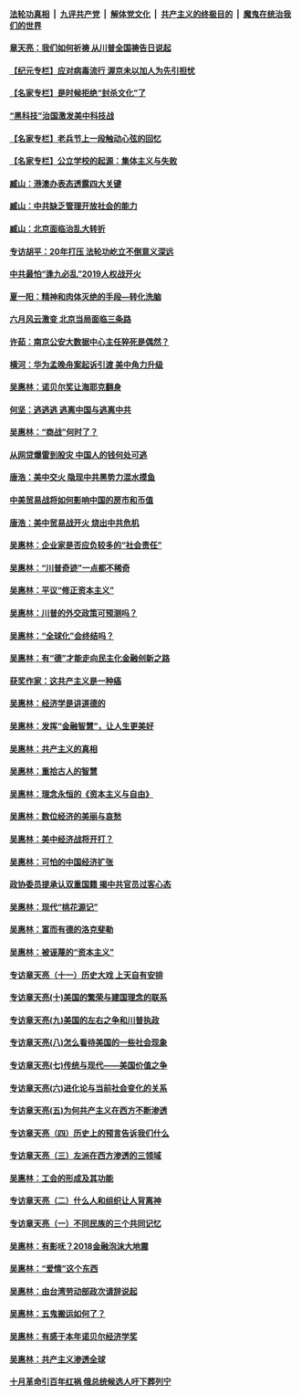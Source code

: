 

####  [法轮功真相](../../../../basic/blob/master/README.md?t=07060731) &nbsp;|&nbsp; [九评共产党](../../../../9ping.md/blob/master/README.md?t=07060731) &nbsp;|&nbsp; [解体党文化](../../../../jtdwh.md/blob/master/README.md?t=07060731)  &nbsp;|&nbsp; [共产主义的终极目的](../../../../gczydzjmd.md/blob/master/README.md?t=07060731) &nbsp;|&nbsp; [魔鬼在统治我们的世界](../../../../mgztzwmdsj.md/blob/master/README.md?t=07060731) 

#### [章天亮：我们如何祈祷 从川普全国祷告日说起](../pages/nsc423/n11944627.md?t=07060731) 

#### [【纪元专栏】应对病毒流行 渥京未以加人为先引担忧](../pages/nsc423/n11875714.md?t=07060731) 

#### [【名家专栏】是时候拒绝“封杀文化”了](../pages/nsc423/n11814093.md?t=07060731) 

#### [“黑科技”治国激发美中科技战](../pages/nsc423/n11638056.md?t=07060731) 

#### [【名家专栏】老兵节上一段触动心弦的回忆](../pages/nsc423/n11646016.md?t=07060731) 

#### [【名家专栏】公立学校的起源：集体主义与失败](../pages/nsc423/n11601833.md?t=07060731) 

#### [臧山：港澳办表态透露四大关键](../pages/nsc423/n11421628.md?t=07060731) 

#### [臧山：中共缺乏管理开放社会的能力](../pages/nsc423/n11407457.md?t=07060731) 

#### [臧山：北京面临治乱大转折](../pages/nsc423/n11406895.md?t=07060731) 

#### [专访胡平：20年打压 法轮功屹立不倒意义深远](../pages/nsc423/n11398800.md?t=07060731) 

#### [中共最怕“逢九必乱”2019人权战开火](../pages/nsc423/n11385248.md?t=07060731) 

#### [夏一阳：精神和肉体灭绝的手段—转化洗脑](../pages/nsc423/n11368250.md?t=07060731) 

#### [六月风云激变 北京当局面临三条路](../pages/nsc423/n11313668.md?t=07060731) 

#### [许茹：南京公安大数据中心主任猝死是偶然？](../pages/nsc423/n11064744.md?t=07060731) 

#### [横河：华为孟晚舟案起诉引渡 美中角力升级](../pages/nsc423/n11027230.md?t=07060731) 

#### [吴惠林：诺贝尔奖让海耶克翻身](../pages/nsc423/n10890049.md?t=07060731) 

#### [何坚：逃逃逃 逃离中国与逃离中共](../pages/nsc423/n10592891.md?t=07060731) 

#### [吴惠林：“商战”何时了？](../pages/nsc423/n10573558.md?t=07060731) 

#### [从网贷爆雷到股灾 中国人的钱何处可逃](../pages/nsc423/n10572800.md?t=07060731) 

#### [唐浩：美中交火 隐现中共黑势力混水摸鱼](../pages/nsc423/n10544040.md?t=07060731) 

#### [中美贸易战将如何影响中国的房市和币值](../pages/nsc423/n10543697.md?t=07060731) 

#### [唐浩：美中贸易战开火 烧出中共危机](../pages/nsc423/n10540126.md?t=07060731) 

#### [吴惠林：企业家是否应负较多的“社会责任”](../pages/nsc423/n10535022.md?t=07060731) 

#### [吴惠林：“川普奇迹”一点都不稀奇](../pages/nsc423/n10512808.md?t=07060731) 

#### [吴惠林：平议“修正资本主义”](../pages/nsc423/n10495724.md?t=07060731) 

#### [吴惠林：川普的外交政策可预测吗？](../pages/nsc423/n10462387.md?t=07060731) 

#### [吴惠林：“全球化”会终结吗？](../pages/nsc423/n10452838.md?t=07060731) 

#### [吴惠林：有“德”才能走向民主化金融创新之路](../pages/nsc423/n10432292.md?t=07060731) 

#### [获奖作家：这共产主义是一种癌](../pages/nsc423/n10431541.md?t=07060731) 

#### [吴惠林：经济学是讲道德的](../pages/nsc423/n10398014.md?t=07060731) 

#### [吴惠林：发挥“金融智慧”，让人生更美好](../pages/nsc423/n10375019.md?t=07060731) 

#### [吴惠林：共产主义的真相](../pages/nsc423/n10351394.md?t=07060731) 

#### [吴惠林：重拾古人的智慧](../pages/nsc423/n10337691.md?t=07060731) 

#### [吴惠林：理念永恒的《资本主义与自由》](../pages/nsc423/n10316274.md?t=07060731) 

#### [吴惠林：数位经济的美丽与哀愁](../pages/nsc423/n10292946.md?t=07060731) 

#### [吴惠林：美中经济战将开打？](../pages/nsc423/n10258825.md?t=07060731) 

#### [吴惠林：可怕的中国经济扩张](../pages/nsc423/n10219147.md?t=07060731) 

#### [政协委员提承认双重国籍 揭中共官员过客心态](../pages/nsc423/n10208809.md?t=07060731) 

#### [吴惠林：现代“桃花源记”](../pages/nsc423/n10185234.md?t=07060731) 

#### [吴惠林：富而有德的洛克斐勒](../pages/nsc423/n10142264.md?t=07060731) 

#### [吴惠林：被诬蔑的“资本主义”](../pages/nsc423/n10124816.md?t=07060731) 

#### [专访章天亮（十一）历史大戏 上天自有安排](../pages/nsc423/n10094905.md?t=07060731) 

#### [专访章天亮(十)美国的繁荣与建国理念的联系](../pages/nsc423/n10094899.md?t=07060731) 

#### [专访章天亮(九)美国的左右之争和川普执政](../pages/nsc423/n10094889.md?t=07060731) 

#### [专访章天亮(八)怎么看待美国的一些社会现象](../pages/nsc423/n10094857.md?t=07060731) 

#### [专访章天亮(七)传统与现代——美国价值之争](../pages/nsc423/n10093140.md?t=07060731) 

#### [专访章天亮(六)进化论与当前社会变化的关系](../pages/nsc423/n10092036.md?t=07060731) 

#### [专访章天亮(五)为何共产主义在西方不断渗透](../pages/nsc423/n10083620.md?t=07060731) 

#### [专访章天亮（四）历史上的预言告诉我们什么](../pages/nsc423/n10083606.md?t=07060731) 

#### [专访章天亮（三）左派在西方渗透的三领域](../pages/nsc423/n10081115.md?t=07060731) 

#### [吴惠林：工会的形成及其功能](../pages/nsc423/n10080633.md?t=07060731) 

#### [专访章天亮（二）什么人和组织让人背离神](../pages/nsc423/n10076637.md?t=07060731) 

#### [专访章天亮（一）不同民族的三个共同记忆](../pages/nsc423/n10074188.md?t=07060731) 

#### [吴惠林：有影呒？2018金融泡沫大地震](../pages/nsc423/n10040534.md?t=07060731) 

#### [吴惠林：“爱情”这个东西](../pages/nsc423/n10019423.md?t=07060731) 

#### [吴惠林：由台湾劳动部政次请辞说起](../pages/nsc423/n9979679.md?t=07060731) 

#### [吴惠林：五鬼搬运如何了？](../pages/nsc423/n9925338.md?t=07060731) 

#### [吴惠林：有感于本年诺贝尔经济学奖](../pages/nsc423/n9871883.md?t=07060731) 

#### [吴惠林：共产主义渗透全球](../pages/nsc423/n9812748.md?t=07060731) 

#### [十月革命引百年红祸 俄总统候选人吁下葬列宁](../pages/nsc423/n9810182.md?t=07060731) 

